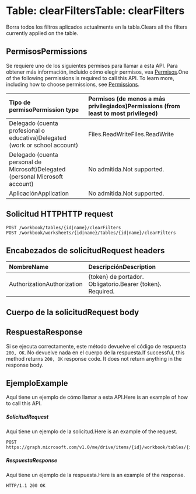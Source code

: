 # <a name="table-clearfilters"></a><span data-ttu-id="b4895-101">Table: clearFilters</span><span class="sxs-lookup"><span data-stu-id="b4895-101">Table: clearFilters</span></span>

<span data-ttu-id="b4895-102">Borra todos los filtros aplicados actualmente en la tabla.</span><span class="sxs-lookup"><span data-stu-id="b4895-102">Clears all the filters currently applied on the table.</span></span>
## <a name="permissions"></a><span data-ttu-id="b4895-103">Permisos</span><span class="sxs-lookup"><span data-stu-id="b4895-103">Permissions</span></span>
<span data-ttu-id="b4895-p101">Se requiere uno de los siguientes permisos para llamar a esta API. Para obtener más información, incluido cómo elegir permisos, vea [Permisos](../../../concepts/permissions_reference.md).</span><span class="sxs-lookup"><span data-stu-id="b4895-p101">One of the following permissions is required to call this API. To learn more, including how to choose permissions, see [Permissions](../../../concepts/permissions_reference.md).</span></span>

|<span data-ttu-id="b4895-106">Tipo de permiso</span><span class="sxs-lookup"><span data-stu-id="b4895-106">Permission type</span></span>      | <span data-ttu-id="b4895-107">Permisos (de menos a más privilegiados)</span><span class="sxs-lookup"><span data-stu-id="b4895-107">Permissions (from least to most privileged)</span></span>              |
|:--------------------|:---------------------------------------------------------|
|<span data-ttu-id="b4895-108">Delegado (cuenta profesional o educativa)</span><span class="sxs-lookup"><span data-stu-id="b4895-108">Delegated (work or school account)</span></span> | <span data-ttu-id="b4895-109">Files.ReadWrite</span><span class="sxs-lookup"><span data-stu-id="b4895-109">Files.ReadWrite</span></span>    |
|<span data-ttu-id="b4895-110">Delegado (cuenta personal de Microsoft)</span><span class="sxs-lookup"><span data-stu-id="b4895-110">Delegated (personal Microsoft account)</span></span> | <span data-ttu-id="b4895-111">No admitida.</span><span class="sxs-lookup"><span data-stu-id="b4895-111">Not supported.</span></span>    |
|<span data-ttu-id="b4895-112">Aplicación</span><span class="sxs-lookup"><span data-stu-id="b4895-112">Application</span></span> | <span data-ttu-id="b4895-113">No admitida.</span><span class="sxs-lookup"><span data-stu-id="b4895-113">Not supported.</span></span> |

## <a name="http-request"></a><span data-ttu-id="b4895-114">Solicitud HTTP</span><span class="sxs-lookup"><span data-stu-id="b4895-114">HTTP request</span></span>
<!-- { "blockType": "ignored" } -->
```http
POST /workbook/tables/{id|name}/clearFilters
POST /workbook/worksheets/{id|name}/tables/{id|name}/clearFilters

```
## <a name="request-headers"></a><span data-ttu-id="b4895-115">Encabezados de solicitud</span><span class="sxs-lookup"><span data-stu-id="b4895-115">Request headers</span></span>
| <span data-ttu-id="b4895-116">Nombre</span><span class="sxs-lookup"><span data-stu-id="b4895-116">Name</span></span>       | <span data-ttu-id="b4895-117">Descripción</span><span class="sxs-lookup"><span data-stu-id="b4895-117">Description</span></span>|
|:---------------|:----------|
| <span data-ttu-id="b4895-118">Authorization</span><span class="sxs-lookup"><span data-stu-id="b4895-118">Authorization</span></span>  | <span data-ttu-id="b4895-p102">{token} de portador. Obligatorio.</span><span class="sxs-lookup"><span data-stu-id="b4895-p102">Bearer {token}. Required.</span></span> |

## <a name="request-body"></a><span data-ttu-id="b4895-121">Cuerpo de la solicitud</span><span class="sxs-lookup"><span data-stu-id="b4895-121">Request body</span></span>

## <a name="response"></a><span data-ttu-id="b4895-122">Respuesta</span><span class="sxs-lookup"><span data-stu-id="b4895-122">Response</span></span>

<span data-ttu-id="b4895-p103">Si se ejecuta correctamente, este método devuelve el código de respuesta `200, OK`. No devuelve nada en el cuerpo de la respuesta.</span><span class="sxs-lookup"><span data-stu-id="b4895-p103">If successful, this method returns `200, OK` response code. It does not return anything in the response body.</span></span>

## <a name="example"></a><span data-ttu-id="b4895-125">Ejemplo</span><span class="sxs-lookup"><span data-stu-id="b4895-125">Example</span></span>
<span data-ttu-id="b4895-126">Aquí tiene un ejemplo de cómo llamar a esta API.</span><span class="sxs-lookup"><span data-stu-id="b4895-126">Here is an example of how to call this API.</span></span>
##### <a name="request"></a><span data-ttu-id="b4895-127">Solicitud</span><span class="sxs-lookup"><span data-stu-id="b4895-127">Request</span></span>
<span data-ttu-id="b4895-128">Aquí tiene un ejemplo de la solicitud.</span><span class="sxs-lookup"><span data-stu-id="b4895-128">Here is an example of the request.</span></span>
<!-- {
  "blockType": "request",
  "name": "table_clearfilters"
}-->
```http
POST https://graph.microsoft.com/v1.0/me/drive/items/{id}/workbook/tables/{id|name}/clearFilters
```

##### <a name="response"></a><span data-ttu-id="b4895-129">Respuesta</span><span class="sxs-lookup"><span data-stu-id="b4895-129">Response</span></span>
<span data-ttu-id="b4895-130">Aquí tiene un ejemplo de la respuesta.</span><span class="sxs-lookup"><span data-stu-id="b4895-130">Here is an example of the response.</span></span> 
<!-- {
  "blockType": "response",
  "truncated": true,
  "@odata.type": "microsoft.graph.none"
} -->
```http
HTTP/1.1 200 OK
```

<!-- uuid: 8fcb5dbc-d5aa-4681-8e31-b001d5168d79
2015-10-25 14:57:30 UTC -->
<!-- {
  "type": "#page.annotation",
  "description": "Table: clearFilters",
  "keywords": "",
  "section": "documentation",
  "tocPath": ""
}-->